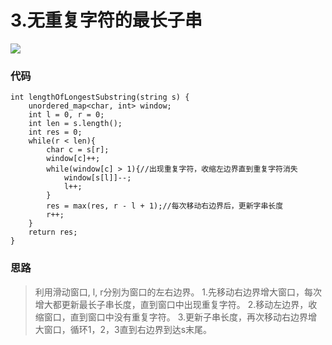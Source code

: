 # 3.无重复字符的最长子串

![](@attachment/Clipboard_2022-06-06-22-29-41.png)

### 代码

    int lengthOfLongestSubstring(string s) {
        unordered_map<char, int> window;
        int l = 0, r = 0;
        int len = s.length();
        int res = 0;
        while(r < len){
            char c = s[r];
            window[c]++;
            while(window[c] > 1){//出现重复字符，收缩左边界直到重复字符消失
                window[s[l]]--;
                l++;
            }
            res = max(res, r - l + 1);//每次移动右边界后，更新字串长度
            r++;
        }
        return res;
    }

### 思路
> 利用滑动窗口, l, r分别为窗口的左右边界。
> 1.先移动右边界增大窗口，每次增大都更新最长子串长度，直到窗口中出现重复字符。
  2.移动左边界，收缩窗口，直到窗口中没有重复字符。
  3.更新子串长度，再次移动右边界增大窗口，循环1，2，3直到右边界到达s末尾。




